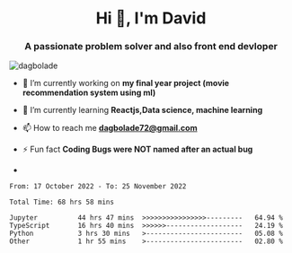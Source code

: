 <h1 align="center">Hi 👋, I'm David</h1>
<h3 align="center">A passionate problem solver and also front end devloper</h3>

<p align="left"> <img src="https://komarev.com/ghpvc/?username=dagbolade&label=Profile%20views&color=0e75b6&style=flat" alt="dagbolade" /> </p>

- 🔭 I’m currently working on **my final year project (movie recommendation system using ml)**

- 🌱 I’m currently learning **Reactjs,Data science, machine learning**

- 📫 How to reach me **dagbolade72@gmail.com**

- ⚡ Fun fact **Coding Bugs were NOT named after an actual bug**
- 
<!--START_SECTION:waka-->

```text
From: 17 October 2022 - To: 25 November 2022

Total Time: 68 hrs 58 mins

Jupyter          44 hrs 47 mins  >>>>>>>>>>>>>>>>---------   64.94 %
TypeScript       16 hrs 40 mins  >>>>>>-------------------   24.19 %
Python           3 hrs 30 mins   >------------------------   05.08 %
Other            1 hr 55 mins    >------------------------   02.80 %
```

<!--END_SECTION:waka-->
